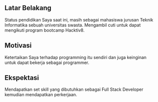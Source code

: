 [//]: # (Ceritakan sedikit tentang latar belakangmu seperti pendidikan terakhir atau pekerjaan sebelumnya)
## Latar Belakang
Status pendidikan Saya saat ini, masih sebagai mahasiswa jurusan Teknik Informatika sebuah universitas swasta. Mengambil cuti untuk dapat mengikuti program bootcamp Hacktiv8.

[//]: # (Motivasi apa yang mendorongmu untuk ikut program coding bootcamp di Hacktiv8?)
## Motivasi
Ketertaikan Saya terhadap programming itu sendiri dan juga keinginan untuk dapat bekerja sebagai programmer.

[//]: # (Beri tahu kami, apa yang ingin kamu dapatkan di Hacktiv8 dan apa yang ingin kamu capai setelah lulus dari sini?)
## Ekspektasi

[//]: # (Apakah ada hal lain yang ingin disampaikan? Bila ada, kamu bebas untuk menuliskannya)
Mendapatkan set skill yang dibutuhkan sebagai Full Stack Developer kemudian mendapatkan perkerjaan.